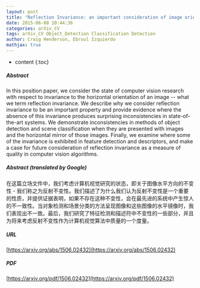 ```yaml
---
layout: post
title: "Reflection Invariance: an important consideration of image orientation"
date: 2015-06-08 10:44:36
categories: arXiv_CV
tags: arXiv_CV Object_Detection Classification Detection
author: Craig Henderson, Ebroul Izquierdo
mathjax: true
---
```


* content
{:toc}

##### Abstract
In this position paper, we consider the state of computer vision research with respect to invariance to the horizontal orientation of an image -- what we term reflection invariance. We describe why we consider reflection invariance to be an important property and provide evidence where the absence of this invariance produces surprising inconsistencies in state-of-the-art systems. We demonstrate inconsistencies in methods of object detection and scene classification when they are presented with images and the horizontal mirror of those images. Finally, we examine where some of the invariance is exhibited in feature detection and descriptors, and make a case for future consideration of reflection invariance as a measure of quality in computer vision algorithms.

##### Abstract (translated by Google)
在这篇立场文件中，我们考虑计算机视觉研究的状态，即关于图像水平方向的不变性 - 我们称之为反射不变性。我们描述了为什么我们认为反射不变性是一个重要的性质，并提供证据表明，如果不存在这种不变性，会在最先进的系统中产生惊人的不一致性。当对象检测和场景分类的方法呈现图像和这些图像的水平镜像时，我们表现出不一致。最后，我们研究了特征检测和描述符中不变性的一些部分，并且为将来考虑反射不变性作为计算机视觉算法中质量的一个度量。

##### URL
[https://arxiv.org/abs/1506.02432](https://arxiv.org/abs/1506.02432)

##### PDF
[https://arxiv.org/pdf/1506.02432](https://arxiv.org/pdf/1506.02432)

